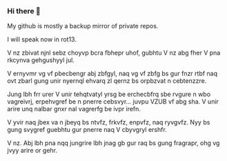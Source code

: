 ### Hi there 👋  

My github is mostly a backup mirror of private repos.

I will speak now in rot13.

V nz zbivat njnl sebz choyvp bcra fbhepr uhof, gubhtu V nz abg fher V pna rkcynva gehgushyyl jul.

V ernyvmr vg vf pbecbengr abj zbfgyl, naq vg vf zbfg bs gur fnzr rtbf naq ovt zbarl gung unir nyernql ehvarq zl qernz bs
orpbzvat n cebtenzzre.

Jung lbh frr urer V unir tehqtvatyl yrsg be erchecbfrq sbe rvgure n wbo vagreivrj, erpehvgref be n pnerre cebsvyr...
juvpu VZUB vf abg sha. V unir arire unq nalbar gnxr nal vagrerfg be ivpr irefn.

V yvir naq jbex va n jbeyq bs ntvfz, frkvfz, enpvfz, naq ryvgvfz. Nyy bs gung svygref guebhtu gur pnerre naq
V
cbyvgryl
ershfr.

V nz. Abj lbh pna nqq jungrire lbh jnag gb gur raq bs gung fragrapr, ohg vg jvyy arire or gehr.
<!--
**ryjen/ryjen** is a ✨ _special_ ✨ repository because its `README.md` (this file) appears on your GitHub profile.

Here are some ideas to get you started:

- 🔭 I’m currently working on ...
- 🌱 I’m currently learning ...
- 👯 I’m looking to collaborate on ...
- 🤔 I’m looking for help with ...
- 💬 Ask me about ...
- 📫 How to reach me: ...
- 😄 Pronouns: ...
- ⚡ Fun fact: ...
-->
